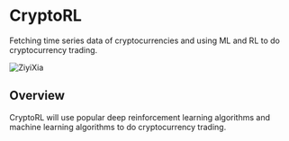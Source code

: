 # CryptoRL
Fetching time series data of cryptocurrencies and using ML and RL to do cryptocurrency trading.

<img src="https://img.shields.io/badge/license-MIT-blue" alt="ZiyiXia" />

## Overview
CryptoRL will use popular deep reinforcement learning algorithms and machine learning algorithms to do cryptocurrency trading.
